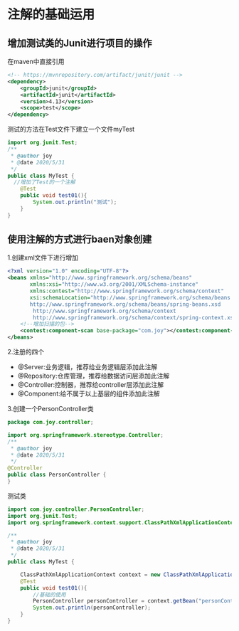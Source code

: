 # 注解的基础运用

## 增加测试类的Junit进行项目的操作

在maven中直接引用

```xml
<!-- https://mvnrepository.com/artifact/junit/junit -->
<dependency>
    <groupId>junit</groupId>
    <artifactId>junit</artifactId>
    <version>4.13</version>
    <scope>test</scope>
</dependency>
```

测试的方法在Test文件下建立一个文件myTest

```java
import org.junit.Test;
/**
 * @author joy
 * @date 2020/5/31
 */
public class MyTest {
  //增加了Test的一个注解
    @Test
    public void test01(){
        System.out.println("测试");
    }
}
```

## 使用注解的方式进行baen对象创建

1.创建xml文件下进行增加

```xml
<?xml version="1.0" encoding="UTF-8"?>
<beans xmlns="http://www.springframework.org/schema/beans"
       xmlns:xsi="http://www.w3.org/2001/XMLSchema-instance"
       xmlns:contest="http://www.springframework.org/schema/context"
       xsi:schemaLocation="http://www.springframework.org/schema/beans
       http://www.springframework.org/schema/beans/spring-beans.xsd
        http://www.springframework.org/schema/context
        http://www.springframework.org/schema/context/spring-context.xsd">
    <!--增加扫描的包-->
    <contest:component-scan base-package="com.joy"></contest:component-scan>
</beans>
```

2.注册的四个

- @Server:业务逻辑，推荐给业务逻辑层添加此注解
- @Repository:仓库管理，推荐给数据访问层添加此注解
- @Controller:控制器，推荐给controller层添加此注解
- @Component:给不属于以上基层的组件添加此注解

3.创建一个PersonController类

```java
package com.joy.controller;

import org.springframework.stereotype.Controller;
/**
 * @author joy
 * @date 2020/5/31
 */
@Controller
public class PersonController {
}
```

测试类

```java
import com.joy.controller.PersonController;
import org.junit.Test;
import org.springframework.context.support.ClassPathXmlApplicationContext;

/**
 * @author joy
 * @date 2020/5/31
 */
public class MyTest {

    ClassPathXmlApplicationContext context = new ClassPathXmlApplicationContext("ioc.xml");
    @Test
    public void test01(){
        //基础的使用
        PersonController personController = context.getBean("personController",PersonController.class);
        System.out.println(personController);
    }
}
```